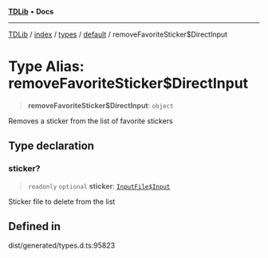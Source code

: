 [**TDLib**](../../../../../../README.md) • **Docs**

***

[TDLib](../../../../../../modules.md) / [index](../../../../../README.md) / [types](../../../README.md) / [default](../README.md) / removeFavoriteSticker$DirectInput

# Type Alias: removeFavoriteSticker$DirectInput

> **removeFavoriteSticker$DirectInput**: `object`

Removes a sticker from the list of favorite stickers

## Type declaration

### sticker?

> `readonly` `optional` **sticker**: [`InputFile$Input`](InputFile$Input.md)

Sticker file to delete from the list

## Defined in

dist/generated/types.d.ts:95823
